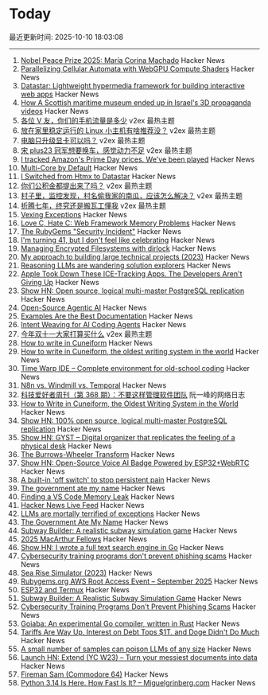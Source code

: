 # Today

最近更新时间: 2025-10-10 18:03:08

--- 
1. [Nobel Peace Prize 2025: María Corina Machado](https://www.nobelprize.org/prizes/peace/2025/summary/) Hacker News
2. [Parallelizing Cellular Automata with WebGPU Compute Shaders](https://vectrx.substack.com/p/webgpu-cellular-automata) Hacker News
3. [Datastar: Lightweight hypermedia framework for building interactive web apps](https://data-star.dev/) Hacker News
4. [How A Scottish maritime museum ended up in Israel's 3D propaganda videos](https://www.972mag.com/israeli-army-3d-propaganda-animations/) Hacker News
5. [各位 V 友，你们的手机流量是多少](https://www.v2ex.com/t/1164179) v2ex 最热主题
6. [放在家里稳定运行的 Linux 小主机有啥推荐没？](https://www.v2ex.com/t/1164108) v2ex 最热主题
7. [电脑只升级显卡可以吗？](https://www.v2ex.com/t/1164098) v2ex 最热主题
8. [宋 plus23 冠军想要换车，感觉动力不足](https://www.v2ex.com/t/1164076) v2ex 最热主题
9. [I tracked Amazon's Prime Day prices. We've been played](https://www.washingtonpost.com/technology/2025/10/09/amazon-prime-day-prices/) Hacker News
10. [Multi-Core by Default](https://www.rfleury.com/p/multi-core-by-default) Hacker News
11. [I Switched from Htmx to Datastar](https://everydaysuperpowers.dev/articles/why-i-switched-from-htmx-to-datastar/) Hacker News
12. [你们公积金都提出来了吗？](https://www.v2ex.com/t/1164073) v2ex 最热主题
13. [村子里，监控发现，村名偷我家的南瓜，应该怎么解决？](https://www.v2ex.com/t/1164060) v2ex 最热主题
14. [折腾七年，终究还是搬瓦工懂我](https://www.v2ex.com/t/1164035) v2ex 最热主题
15. [Vexing Exceptions](https://ericlippert.com/2008/09/10/vexing-exceptions/) Hacker News
16. [Love C, Hate C: Web Framework Memory Problems](https://alew.is/lava.html) Hacker News
17. [The RubyGems "Security Incident"](https://andre.arko.net/2025/10/09/the-rubygems-security-incident/) Hacker News
18. [I'm turning 41, but I don't feel like celebrating](https://twitter.com/durov/status/1976420399970701543) Hacker News
19. [Managing Encrypted Filesystems with dirlock](https://lwn.net/Articles/1038859/) Hacker News
20. [My approach to building large technical projects (2023)](https://mitchellh.com/writing/building-large-technical-projects) Hacker News
21. [Reasoning LLMs are wandering solution explorers](https://arxiv.org/abs/2505.20296) Hacker News
22. [Apple Took Down These ICE-Tracking Apps. The Developers Aren't Giving Up](https://www.wired.com/story/apple-took-down-ice-tracking-apps-their-developers-arent-giving-up/) Hacker News
23. [Show HN: Open source, logical multi-master PostgreSQL replication](https://github.com/pgEdge/spock) Hacker News
24. [Open-Source Agentic AI](https://github.com/AFK-surf/open-agent) Hacker News
25. [Examples Are the Best Documentation](https://rakhim.exotext.com/examples-are-the-best-documentation) Hacker News
26. [Intent Weaving for AI Coding Agents](https://www.autohand.ai/updates/intent-weaving) Hacker News
27. [今年双十一大家打算买什么](https://www.v2ex.com/t/1164050) v2ex 最热主题
28. [How to write in Cuneiform](https://www.openculture.com/2025/09/how-to-write-in-cuneiform-the-oldest-writing-system.html) Hacker News
29. [How to write in Cuneiform, the oldest writing system in the world](https://www.openculture.com/2025/09/how-to-write-in-cuneiform-the-oldest-writing-system.html) Hacker News
30. [Time Warp IDE – Complete environment for old-school coding](https://github.com/James-HoneyBadger/Time_Warp) Hacker News
31. [N8n vs. Windmill vs. Temporal](https://blog.arcbjorn.com/workflow-automation) Hacker News
32. [科技爱好者周刊（第 368 期）：不要这样管理软件团队](http://www.ruanyifeng.com/blog/2025/10/weekly-issue-368.html) 阮一峰的网络日志
33. [How to Write in Cuneiform, the Oldest Writing System in the World](https://www.openculture.com/2025/09/how-to-write-in-cuneiform-the-oldest-writing-system.html) Hacker News
34. [Show HN: 100% open source, logical multi-master PostgreSQL replication](https://github.com/pgEdge/spock) Hacker News
35. [Show HN: GYST – Digital organizer that replicates the feeling of a physical desk](https://gyst.fr/) Hacker News
36. [The Burrows-Wheeler Transform](https://sandbox.bio/concepts/bwt) Hacker News
37. [Show HN: Open-Source Voice AI Badge Powered by ESP32+WebRTC](https://github.com/VapiAI/vapicon-2025-hardware-workshop) Hacker News
38. [A built-in 'off switch' to stop persistent pain](https://penntoday.upenn.edu/news/select-neurons-brainstem-may-hold-key-treating-chronic-pain) Hacker News
39. [The government ate my name](https://slate.com/life/2025/10/passport-name-change-united-states-mexico-spain-immigration.html) Hacker News
40. [Finding a VS Code Memory Leak](https://randomascii.wordpress.com/2025/10/09/finding-a-vs-code-memory-leak/) Hacker News
41. [Hacker News Live Feed](https://jerbear2008.github.io/hn-live/) Hacker News
42. [LLMs are mortally terrified of exceptions](https://twitter.com/karpathy/status/1976077806443569355) Hacker News
43. [The Government Ate My Name](https://slate.com/life/2025/10/passport-name-change-united-states-mexico-spain-immigration.html) Hacker News
44. [Subway Builder: A realistic subway simulation game](https://www.subwaybuilder.com/) Hacker News
45. [2025 MacArthur Fellows](https://www.macfound.org/programs/awards/fellows/) Hacker News
46. [Show HN: I wrote a full text search engine in Go](https://github.com/wizenheimer/blaze) Hacker News
47. [Cybersecurity training programs don't prevent phishing scams](https://today.ucsd.edu/story/cybersecurity-training-programs-dont-prevent-employees-from-falling-for-phishing-scams) Hacker News
48. [Sea Rise Simulator (2023)](https://nagix.github.io/sea-level-rise-3d-map/) Hacker News
49. [Rubygems.org AWS Root Access Event – September 2025](https://rubycentral.org/news/rubygems-org-aws-root-access-event-september-2025/) Hacker News
50. [ESP32 and Termux](https://blog.gavide.dev/blog/esp32-and-termux) Hacker News
51. [Subway Builder: A Realistic Subway Simulation Game](https://www.subwaybuilder.com/) Hacker News
52. [Cybersecurity Training Programs Don't Prevent Phishing Scams](https://today.ucsd.edu/story/cybersecurity-training-programs-dont-prevent-employees-from-falling-for-phishing-scams) Hacker News
53. [Goiaba: An experimental Go compiler, written in Rust](https://github.com/raphamorim/goiaba) Hacker News
54. [Tariffs Are Way Up. Interest on Debt Tops $1T. and Doge Didn't Do Much](https://www.wsj.com/economy/federal-budget-fiscal-2025-e8d21595) Hacker News
55. [A small number of samples can poison LLMs of any size](https://www.anthropic.com/research/small-samples-poison) Hacker News
56. [Launch HN: Extend (YC W23) – Turn your messiest documents into data](https://www.extend.ai/) Hacker News
57. [Fireman Sam (Commodore 64)](http://retrovania-vgjunk.blogspot.com/2016/11/fireman-sam-commodore-64.html) Hacker News
58. [Python 3.14 Is Here. How Fast Is It? – Miguelgrinberg.com](https://blog.miguelgrinberg.com/post/python-3-14-is-here-how-fast-is-it) Hacker News
